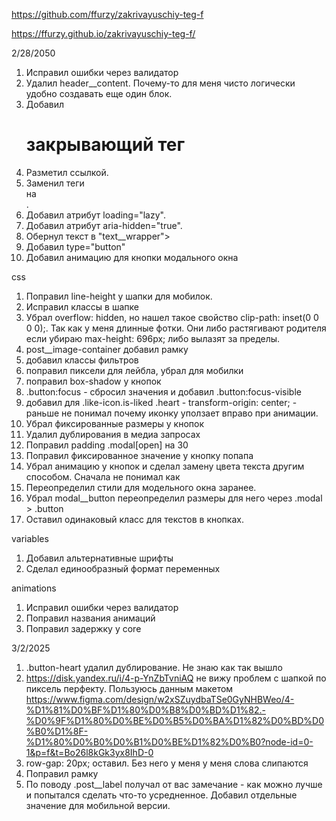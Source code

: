 https://github.com/ffurzy/zakrivayuschiy-teg-f


https://ffurzy.github.io/zakrivayuschiy-teg-f/


2/28/2050

1. Исправил ошибки через валидатор
2. Удалил header__content. Почему-то для меня чисто логически удобно создавать еще один блок. 
3. Добавил <h1 class="logo__text">закрывающий тег</h1>
4. Разметил </HTML> ссылкой. 
5. Заменил теги <section> на <article>.
6. Добавил атрибут loading="lazy".
7. Добавил атрибут aria-hidden="true".
8. Обернул текст в "text__wrapper">
9. Добавил type="button"
10. Добавил анимацию для кнопки модального окна


css
1. Поправил line-height у шапки для мобилок. 
2. Исправил классы в шапке
3. Убрал overflow: hidden, но нашел такое свойство clip-path: inset(0 0 0 0);. Так как у меня длинные фотки. Они либо растягивают родителя если убираю max-height: 696px; либо вылазят за пределы.
4. post__image-container добавил рамку
5. добавил классы фильтров
6. поправил пиксели для лейбла, убрал для мобилки
7. поправил box-shadow у кнопок 
8. .button:focus - сбросил значения и добавил .button:focus-visible
9. добавил для .like-icon.is-liked .heart - transform-origin: center; - раньше не понимал почему иконку уползает вправо при анимации.
10. Убрал фиксированные размеры у кнопок
11. Удалил дублирования в медиа запросах
12. Поправил padding .modal[open] на 30 
13. Поправил фиксированное значение у кнопку попапа
14. Убрал анимацию у кнопок и сделал замену цвета текста другим способом. Сначала не понимал как
15. Переопределил стили для модельного окна заранее.
16. Убрал modal__button переопределил размеры для него через .modal > .button
17. Оставил одинаковый класс для текстов в кнопках.

variables
1. Добавил альтернативные шрифты
2. Сделал единообразный формат переменных

animations
1. Исправил ошибки через валидатор
2. Поправил названия анимаций
3. Поправил задержку у core


3/2/2025
1. .button-heart удалил дублирование. Не знаю как так вышло
2. https://disk.yandex.ru/i/4-p-YnZbTvniAQ не вижу проблем с шапкой по пиксель перфекту. Пользуюсь данным макетом https://www.figma.com/design/w2xSZuydbaTSe0GyNHBWeo/4-%D1%81%D0%BF%D1%80%D0%B8%D0%BD%D1%82.-%D0%9F%D1%80%D0%BE%D0%B5%D0%BA%D1%82%D0%BD%D0%B0%D1%8F-%D1%80%D0%B0%D0%B1%D0%BE%D1%82%D0%B0?node-id=0-1&p=f&t=Bo26l8kGk3yx8IhD-0
3. row-gap: 20px; оставил. Без него у меня у меня слова слипаются
4. Поправил рамку
5. По поводу .post__label получал от вас замечание - как можно лучше и попытался сделать что-то усредненное. Добавил отдельные значение для мобильной версии. 